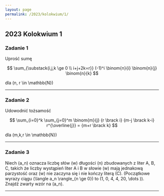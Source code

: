 ```yaml
---
layout: page
permalink: /2023/kolokwium/1/
---
```


## 2023 Kolokwium 1

### Zadanie 1

<div>

Uprość sumę

$$
\sum_{\substack{i,j,k \ge 0 \\ i+j+2k=r}} (-1)^i \binom{n}{i} \binom{n}{j} \binom{n}{k}
$$

dla \(n, r \in \mathbb{N}\)

</div>

---

### Zadanie 2

<div>

Udowodnić tożsamość

$$
\sum_{i=0}^k \sum_{j=0}^m \binom{m}{j} {r \brack i} {m-j \brack k-i} r^{\overline{j}} = {m+r \brack k}
$$

dla \(m,k,r \in \mathbb{N}\)

</div>

---

### Zadanie 3

<div>

Niech \(a_n\) oznacza liczbę słów \(w\) długości \(n\) zbudowanych z liter A, B, C, takich że liczby wystąpień liter A i B w słowie \(w\) mają jednakową parzystość oraz \(w\) nie zaczyna się i nie kończy literą \(C\). (Początkowe wyrazy ciągu \(\langle a_n \rangle_{n \ge 0}\) to \(1, 0, 4, 4, 20, \dots \)). Znajdź zwarty wzór na \(a_n\).

</div>

---